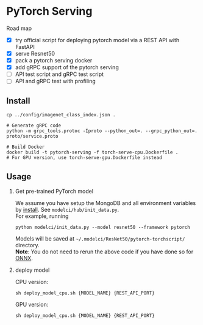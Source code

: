 # PyTorch Serving

Road map  
- [x] try official script for deploying pytorch model via a REST API with FastAPI  
- [x] serve Resnet50  
- [x] pack a pytorch serving docker  
- [x] add gRPC support of the pytorch serving  
- [ ] API test script and gRPC test script  
- [ ] API and gRPC test with profiling  

## Install

```shell script
cp ../config/imagenet_class_index.json .

# Generate gRPC code
python -m grpc_tools.protoc -Iproto --python_out=. --grpc_python_out=. proto/service.proto

# Build Docker
docker build -t pytorch-serving -f torch-serve-cpu.Dockerfile .  
# For GPU version, use torch-serve-gpu.Dockerfile instead
```

## Usage

<ol>
<li> Get pre-trained PyTorch model

We assume you have setup the MongoDB and all environment variables by [install](/README.md#installation). 
See `modelci/hub/init_data.py`.  
For example, running 
```shell script
python modelci/init_data.py --model resnet50 --framework pytorch
```
Models will be saved at `~/.modelci/ResNet50/pytorch-torchscript/` directory.  
**Note**: You do not need to rerun the above code if you have done so for [ONNX](/modelci/hub/deployer/onnx).

</li>
<li> deploy model

CPU version:
```shell script
sh deploy_model_cpu.sh {MODEL_NAME} {REST_API_PORT}
```
GPU version:
```shell script
sh deploy_model_cpu.sh {MODEL_NAME} {REST_API_PORT}
```

</li>
</ol>
